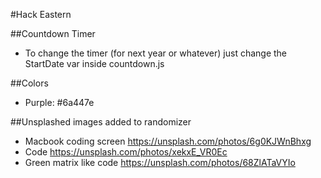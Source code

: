 #Hack Eastern

##Countdown Timer
  * To change the timer (for next year or whatever) just change the StartDate var inside countdown.js

##Colors
  * Purple: #6a447e

##Unsplashed images added to randomizer
  * Macbook coding screen https://unsplash.com/photos/6g0KJWnBhxg
  * Code https://unsplash.com/photos/xekxE_VR0Ec
  * Green matrix like code https://unsplash.com/photos/68ZlATaVYIo
